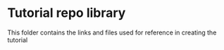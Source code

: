 # Tutorial repo library

This folder contains the links and files used for reference in creating the tutorial
